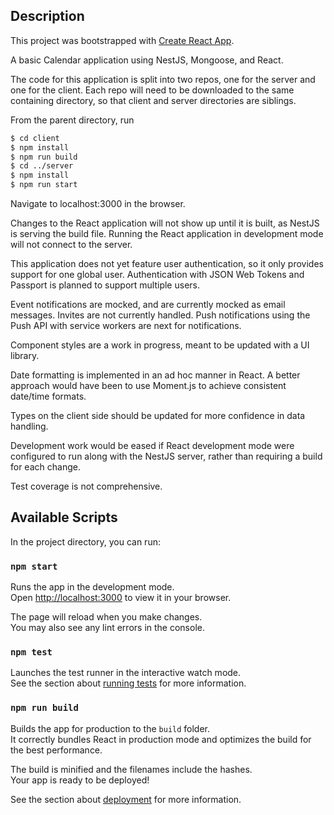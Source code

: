 ## Description

This project was bootstrapped with [Create React App](https://github.com/facebook/create-react-app).

A basic Calendar application using NestJS, Mongoose, and React.

The code for this application is split into two repos, one for the server and one for the client. Each repo will need to be downloaded to the same containing directory, so that client and server directories are siblings.

From the parent directory, run

```bash
$ cd client
$ npm install
$ npm run build
$ cd ../server
$ npm install
$ npm run start
```

Navigate to localhost:3000 in the browser.

Changes to the React application will not show up until it is built, as NestJS is serving the build file. Running the React application in development mode will not connect to the server.

This application does not yet feature user authentication, so it only provides support for one global user. Authentication with JSON Web Tokens and Passport is planned to support multiple users.

Event notifications are mocked, and are currently mocked as email messages. Invites are not currently handled. Push notifications using the Push API with service workers are next for notifications.

Component styles are a work in progress, meant to be updated with a UI library.

Date formatting is implemented in an ad hoc manner in React. A better approach would have been to use Moment.js to achieve consistent date/time formats. 

Types on the client side should be updated for more confidence in data handling.

Development work would be eased if React development mode were configured to run along with the NestJS server, rather than requiring a build for each change.

Test coverage is not comprehensive.


## Available Scripts

In the project directory, you can run:

### `npm start`

Runs the app in the development mode.\
Open [http://localhost:3000](http://localhost:3000) to view it in your browser.

The page will reload when you make changes.\
You may also see any lint errors in the console.

### `npm test`

Launches the test runner in the interactive watch mode.\
See the section about [running tests](https://facebook.github.io/create-react-app/docs/running-tests) for more information.

### `npm run build`

Builds the app for production to the `build` folder.\
It correctly bundles React in production mode and optimizes the build for the best performance.

The build is minified and the filenames include the hashes.\
Your app is ready to be deployed!

See the section about [deployment](https://facebook.github.io/create-react-app/docs/deployment) for more information.
